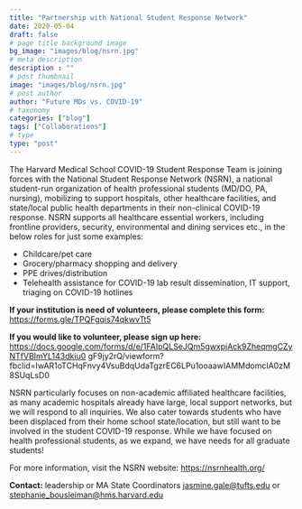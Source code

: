 ```yaml
---
title: "Partnership with National Student Response Network"
date: 2020-05-04
draft: false
# page title background image
bg_image: "images/blog/nsrn.jpg"
# meta description
description : ""
# post thumbnail
image: "images/blog/nsrn.jpg"
# post author
author: "Future MDs vs. COVID-19"
# taxonomy
categories: ["blog"]
tags: ["Collaborations"]
# type
type: "post"
---
```


The Harvard Medical School COVID-19 Student Response Team is joining forces with the National Student Response Network (NSRN),
a national student-run organization of health professional students (MD/DO, PA, nursing), mobilizing to support hospitals, other healthcare facilities, and state/local public health departments in their non-clinical COVID-19 response.
NSRN supports all healthcare essential workers, including frontline providers, security, environmental and dining services etc., in the below roles for just some examples:

* Childcare/pet care
* Grocery/pharmacy shopping and delivery
* PPE drives/distribution
* Telehealth assistance for COVID-19 lab result dissemination, IT support, triaging on COVID-19 hotlines

**If your institution is need of volunteers, please complete this form:** https://forms.gle/TPQFgqis74qkwvTt5

**If you would like to volunteer, please sign up here:** https://docs.google.com/forms/d/e/1FAIpQLSeJQm5gwxpjAck9ZheqmgCZyNTfVBImYL143dkiu0 gF9jy2rQ/viewform?fbclid=IwAR1oTCHqFnvy4VsuBdqUdaTgzrEC6LPu1ooaawIAMMdomcIA0zM 8SUqLsD0

NSRN particularly focuses on non-academic affiliated healthcare facilities, as many academic hospitals already have large, local support networks, but we will respond to all inquiries. We also cater towards students who have been displaced from their home school state/location, but still want to be involved in the student COVID-19 response. While we have focused on health professional students, as we expand, we have needs for all graduate students!

For more information, visit the NSRN website: https://nsrnhealth.org/

**Contact:** leadership or MA State Coordinators [jasmine.gale@tufts.edu](mailto:jasmine.gale@tufts.edu) or [stephanie_bousleiman@hms.harvard.edu](stephanie_bousleiman@hms.harvard.edu)